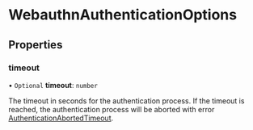 
# WebauthnAuthenticationOptions


## Properties

### timeout

• `Optional` **timeout**: `number`

The timeout in seconds for the authentication process. If the timeout is reached, the authentication process will be aborted with error [AuthenticationAbortedTimeout](../enums/ErrorCode.md#authenticationabortedtimeout).

